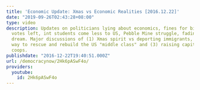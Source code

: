 ```yaml
---
title: 'Economic Update: Xmas vs Economic Realities [2016.12.22]'
date: "2019-09-26T02:43:28+08:00"
type: video
description: Updates on politicians lying about economics, fines for big banks, Maine
  votes left, int students come less to US, Pebble Mine struggle, fading American
  dream. Major discussions of (1) Xmas spirit vs deporting immigrants, (2) the only
  way to rescue and rebuild the US "middle class" and (3) raising capital for worker
  coops.
publishdate: "2016-12-22T19:40:51.000Z"
url: /democracynow/2Hk6pASwF4o/
providers:
  youtube:
    id: 2Hk6pASwF4o
---
```

